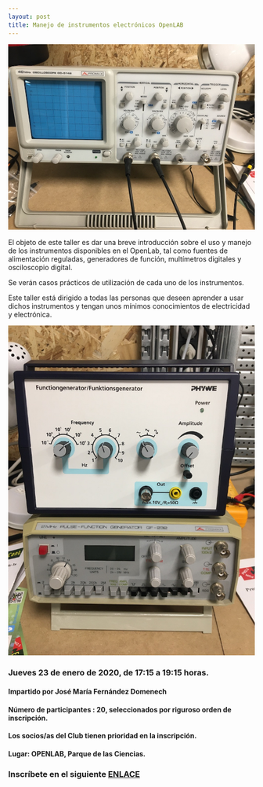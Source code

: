 ```yaml
---
layout: post
title: Manejo de instrumentos electrónicos OpenLAB
---
```


![](/images/OS1.jpg)

El objeto de este taller es dar una breve introducción sobre el uso y manejo de los instrumentos disponibles en el OpenLab, tal como fuentes de alimentación reguladas, generadores de función, multímetros digitales y osciloscopio digital.

Se verán casos prácticos de utilización de cada uno de los instrumentos.

Este taller está dirigido a todas las personas que deseen aprender a usar dichos instrumentos y tengan unos mínimos conocimientos de electricidad y electrónica.

![](/images/ge1.jpg)


### Jueves 23 de enero de 2020, de 17:15 a 19:15 horas.


#### Impartido por José María Fernández Domenech

#### Número de participantes : 20,  seleccionados por riguroso orden de inscripción.


#### Los socios/as del Club tienen prioridad en la inscripción.


#### Lugar: OPENLAB, Parque de las Ciencias.





### Inscríbete en el siguiente [ENLACE](https://forms.gle/33ZfnKjiHp9nULor8)
